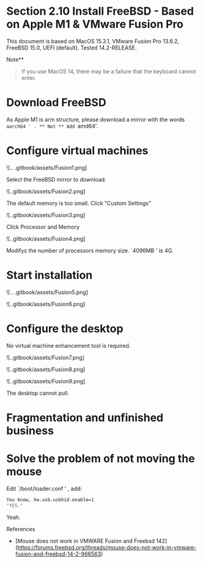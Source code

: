 # Section 2.10 Install FreeBSD - Based on Apple M1 & VMware Fusion Pro

This document is based on MacOS 15.3.1, VMware Fusion Pro 13.6.2, FreeBSD 15.0, UEFI (default). Tested 14.2-RELEASE.

Note**
>
> If you use MacOS 14, there may be a failure that the keyboard cannot enter.

# Download FreeBSD

As Apple M1 is arm structure, please download a mirror with the words `aarch64 ' . ** Not ** Add `amd64'.

# Configure virtual machines

![.. .gitbook/assets/Fusion1.png]

Select the FreeBSD mirror to download.

![..gitbook/assets/Fusion2.png]

The default memory is too small. Click "Custom Settings"

![..gitbook/assets/Fusion3.png]

Click Processor and Memory

![..gitbook/assets/Fusion4.png]

Modifys the number of processors memory size. `4096MB ' is 4G.

# Start installation

![.. .gitbook/assets/Fusion5.png]

![..gitbook/assets/Fusion6.png]


# Configure the desktop

No virtual machine enhancement tool is required.

![..gitbook/assets/Fusion7.png]

![..gitbook/assets/Fusion8.png]

![..gitbook/assets/Fusion9.png]

The desktop cannot pull.

# Fragmentation and unfinished business

# Solve the problem of not moving the mouse #

Edit `/boot/loader.conf ' , add:

```sh '
You know, hw.usb.usbhid.enable=1
"YES."
````

Yeah.

References

- [Mouse does not work in VMWARE Fusion and Freebsd 142] (https://forums.freebsd.org/threads/mouse-does-not-work-in-vmware-fusion-and-freebsd-14-2-966563)
